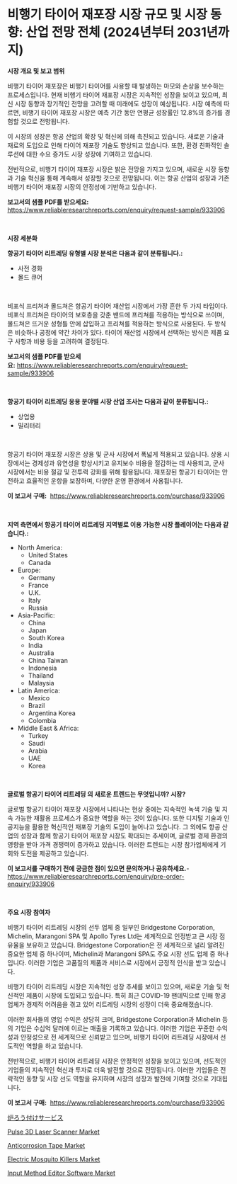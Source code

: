 <p><h1>비행기 타이어 재포장 시장 규모 및 시장 동향: 산업 전망 전체 (2024년부터 2031년까지)</h1></p><p><strong>시장 개요 및 보고 범위</strong></p>
<p><p>비행기 타이어 재포장은 비행기 타이어를 사용할 때 발생하는 마모와 손상을 보수하는 프로세스입니다. 현재 비행기 타이어 재포장 시장은 지속적인 성장을 보이고 있으며, 최신 시장 동향과 장기적인 전망을 고려할 때 미래에도 성장이 예상됩니다. 시장 예측에 따르면, 비행기 타이어 재포장 시장은 예측 기간 동안 연평균 성장률인 12.8%의 증가를 경험할 것으로 전망됩니다.</p><p>이 시장의 성장은 항공 산업의 확장 및 혁신에 의해 촉진되고 있습니다. 새로운 기술과 재료의 도입으로 인해 타이어 재포장 기술도 향상되고 있습니다. 또한, 환경 친화적인 솔루션에 대한 수요 증가도 시장 성장에 기여하고 있습니다.</p><p>전반적으로, 비행기 타이어 재포장 시장은 밝은 전망을 가지고 있으며, 새로운 시장 동향과 기술 혁신을 통해 계속해서 성장할 것으로 전망됩니다. 이는 항공 산업의 성장과 기존 비행기 타이어 재포장 시장의 안정성에 기반하고 있습니다.</p></p>
<p><strong>보고서의 샘플 PDF를 받으세요:</strong> <a href="https://www.reliableresearchreports.com/enquiry/request-sample/933906">https://www.reliableresearchreports.com/enquiry/request-sample/933906</a></p>
<p>&nbsp;</p>
<p><strong>시장 세분화</strong></p>
<p><strong>항공기 타이어 리트레딩 유형별 시장 분석은 다음과 같이 분류됩니다.:</strong></p>
<p><ul><li>사전 경화</li><li>몰드 큐어</li></ul></p>
<p>&nbsp;</p>
<p><p>비포식 프리쳐과 몰드쳐은 항공기 타이어 재산업 시장에서 가장 흔한 두 가지 타입이다. 비포식 프리쳐은 타이어의 보호층을 갖춘 밴드에 프리쳐를 적용하는 방식으로 쓰이며, 몰드쳐은 뜨거운 성형틀 안에 삽입하고 프리쳐를 적용하는 방식으로 사용된다. 두 방식은 비슷하나 공정에 약간 차이가 있다. 타이어 재산업 시장에서 선택하는 방식은 제품 요구 사항과 비용 등을 고려하여 결정된다.</p></p>
<p><strong>보고서의 샘플 PDF를 받으세요:</strong>&nbsp;<a href="https://www.reliableresearchreports.com/enquiry/request-sample/933906">https://www.reliableresearchreports.com/enquiry/request-sample/933906</a></p>
<p>&nbsp;</p>
<p><strong> 항공기 타이어 리트레딩 응용 분야별 시장 산업 조사는 다음과 같이 분류됩니다.:</strong></p>
<p><ul><li>상업용</li><li>밀리터리</li></ul></p>
<p>&nbsp;</p>
<p><p>항공기 타이어 재포장 시장은 상용 및 군사 시장에서 폭넓게 적용되고 있습니다. 상용 시장에서는 경제성과 유연성을 향상시키고 유지보수 비용을 절감하는 데 사용되고, 군사 시장에서는 비용 절감 및 전투력 강화를 위해 활용됩니다. 재포장된 항공기 타이어는 안전하고 효율적인 운항을 보장하며, 다양한 운영 환경에서 사용됩니다.</p></p>
<p><strong>이 보고서 구매:</strong>&nbsp; <a href="https://www.reliableresearchreports.com/purchase/933906">https://www.reliableresearchreports.com/purchase/933906</a></p>
<p>&nbsp;</p>
<p><strong>지역 측면에서 항공기 타이어 리트레딩 지역별로 이용 가능한 시장 플레이어는 다음과 같습니다.:</strong></p>
<p><ul>
    <li>
        North America:
        <ul>
            <li>United States</li>
            <li>Canada</li>
        </ul>
    </li>
    <li>
        Europe:
        <ul>
            <li>Germany</li>
            <li>France</li>
            <li>U.K.</li>
            <li>Italy</li>
            <li>Russia</li>
        </ul>
    </li>
    <li>
        Asia-Pacific:
        <ul>
            <li>China</li>
            <li>Japan</li>
            <li>South Korea</li>
            <li>India</li>
            <li>Australia</li>
            <li>China Taiwan</li>
            <li>Indonesia</li>
            <li>Thailand</li>
            <li>Malaysia</li>
        </ul>
    </li>
    <li>
        Latin America:
        <ul>
            <li>Mexico</li>
            <li>Brazil</li>
            <li>Argentina Korea</li>
            <li>Colombia</li>
        </ul>
    </li>
    <li>
        Middle East & Africa:
        <ul>
            <li>Turkey</li>
            <li>Saudi</li>
            <li>Arabia</li>
            <li>UAE</li>
            <li>Korea</li>
        </ul>
    </li>
    </ul></p>
<p>&nbsp;</p>
<p><strong>글로벌 항공기 타이어 리트레딩 의 새로운 트렌드는 무엇입니까? 시장?</strong></p>
<p><p>글로벌 항공기 타이어 재포장 시장에서 나타나는 현상 중에는 지속적인 녹색 기술 및 지속 가능한 재활용 프로세스가 중요한 역할을 하는 것이 있습니다. 또한 디지털 기술과 인공지능을 활용한 혁신적인 재포장 기술의 도입이 늘어나고 있습니다. 그 외에도 항공 산업의 성장과 함께 항공기 타이어 재포장 시장도 확대되는 추세이며, 글로벌 경제 환경의 영향을 받아 가격 경쟁력이 증가하고 있습니다. 이러한 트렌드는 시장 참가업체에게 기회와 도전을 제공하고 있습니다.</p></p>
<p><strong>이 보고서를 구매하기 전에 궁금한 점이 있으면 문의하거나 공유하세요.</strong>- <a href="https://www.reliableresearchreports.com/enquiry/pre-order-enquiry/933906">https://www.reliableresearchreports.com/enquiry/pre-order-enquiry/933906</a></p>
<p>&nbsp;</p>
<p><strong>주요 시장 참여자</strong></p>
<p><p>비행기 타이어 리트레딩 시장의 선두 업체 중 일부인 Bridgestone Corporation, Michelin, Marangoni SPA 및 Apollo Tyres Ltd는 세계적으로 인정받고 큰 시장 점유율을 보유하고 있습니다. Bridgestone Corporation은 전 세계적으로 널리 알려진 중요한 업체 중 하나이며, Michelin과 Marangoni SPA도 주요 시장 선도 업체 중 하나입니다. 이러한 기업은 고품질의 제품과 서비스로 시장에서 긍정적 인식을 받고 있습니다.</p><p>비행기 타이어 리트레딩 시장은 지속적인 성장 추세를 보이고 있으며, 새로운 기술 및 혁신적인 제품이 시장에 도입되고 있습니다. 특히 최근 COVID-19 팬데믹으로 인해 항공업체가 경제적 어려움을 겪고 있어 리트레딩 시장의 성장이 더욱 중요해졌습니다.</p><p>이러한 회사들의 영업 수익은 상당히 크며, Bridgestone Corporation과 Michelin 등의 기업은 수십억 달러에 이르는 매출을 기록하고 있습니다. 이러한 기업은 꾸준한 수익성과 안정성으로 전 세계적으로 신뢰받고 있으며, 비행기 타이어 리트레딩 시장에서 선도적인 역할을 하고 있습니다.</p><p>전반적으로, 비행기 타이어 리트레딩 시장은 안정적인 성장을 보이고 있으며, 선도적인 기업들의 지속적인 혁신과 투자로 더욱 발전할 것으로 전망됩니다. 이러한 기업들은 전략적인 동향 및 시장 선도 역할을 유지하며 시장의 성장과 발전에 기여할 것으로 기대됩니다.</p></p>
<p><strong>이 보고서 구매:</strong>&nbsp;&nbsp;<a href="https://www.reliableresearchreports.com/purchase/933906">https://www.reliableresearchreports.com/purchase/933906</a></p>
<p><p><a href="https://github.com/oqoeusbvpadwjs08/Market-Research-Report-List-1/blob/main/9859870184187.md">炉ろう付けサービス</a></p><p><a href="https://butternut-bug-553.notion.site/Pulse-3D-Laser-Scanner-Market-Research-Report-Reveals-The-Latest-Trends-And-Opportunities-of-this-Ma-e34bd593d40e4c07a302e0c81fc5f47d">Pulse 3D Laser Scanner Market</a></p><p><a href="https://view.publitas.com/reportprime-1/anticorrosion-tape-market-analysis-and-market-size-global-industry-overview-market-segmentation-and-forecast-2024-to-2031/">Anticorrosion Tape Market</a></p><p><a href="https://view.publitas.com/reportprime-1/electric-mosquito-killers-market-size-share-trends-analysis-report-by-application-regional-outlook-competitive-strategies-and-segment-forecasts-2024-2031/">Electric Mosquito Killers Market</a></p><p><a href="https://github.com/singletonthaxterkelliehr2df/Market-Research-Report-List-1/blob/main/input-method-editor-software-market.md">Input Method Editor Software Market</a></p></p>
